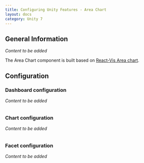 ```yaml
---
title: Configuring Unity Features - Area Chart
layout: docs
category: Unity 7
---
```


## General Information

*Content to be added*

The Area Chart component is built based on [React-Vis Area chart](https://uber.github.io/react-vis/documentation/series-reference/area-series).

## Configuration

### Dashboard configuration

*Content to be added*

```xml

```

### Chart configuration

*Content to be added*

```xml

```

### Facet configuration
    
*Content to be added*

```xml

```